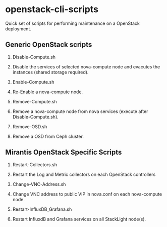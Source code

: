 # openstack-cli-scripts
Quick set of scripts for performing maintenance on a OpenStack deployment.

## Generic OpenStack scripts

1. Disable-Compute.sh
  1. Disable the services of selected nova-compute node and evacutes the instances (shared storage required).
  
1. Enable-Compute.sh
  1. Re-Enable a nova-compute node.
  
1. Remove-Compute.sh
  1. Remove a nova-compute node from nova services (execute after Disable-Compute.sh).

1. Remove-OSD.sh
  1. Remove a OSD from Ceph cluster.
  
## Mirantis OpenStack Specific Scripts

1. Restart-Collectors.sh
  1. Restart the Log and Metric collectors on each OpenStack controllers
  
1. Change-VNC-Address.sh
  1. Change VNC address to public VIP in nova.conf on each nova-compute node.

1. Restart-InfluxDB_Grafana.sh
  1. Restart InfluxdB and Grafana services on all StackLight node(s).
